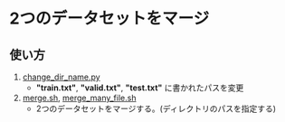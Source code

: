 # 2つのデータセットをマージ
## 使い方
1. [change_dir_name.py](./change_dir_name.py)
   - **"train.txt"**, **"valid.txt"**, **"test.txt"** に書かれたパスを変更
1. [merge.sh](./merge.sh), [merge_many_file.sh](./merge_many_file.sh)
   - 2つのデータセットをマージする。(ディレクトリのパスを指定する)

